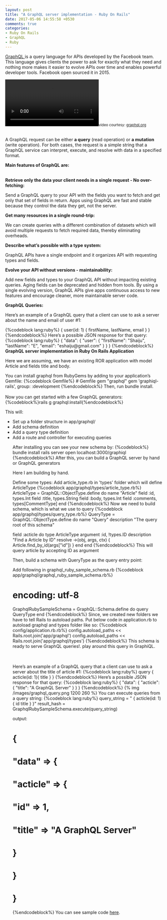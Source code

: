 ```yaml
---
layout: post
title: "A GraphQL server implementation - Ruby On Rails"
date: 2017-05-06 14:55:58 +0530
comments: true
categories:
- Ruby On Rails
- GraphQL
- Ruby
---
```



<div class='post'>
  <div dir="ltr" style="text-align: left;" trbidi="on">
  <p><a href="http://graphql.org/">GraphQL </a>is a query language for APIs developed by the Facebook team. This language gives clients the power to ask for exactly what they need and nothing more makes it easier to evolve APIs over time and enables powerful developer tools. Facebook open sourced it in 2015.</p>
  <div class="graphiqlVid">
    <video autoplay="" loop="" playsinline="" style="margin-bottom: 0px;">
      <source src="http://graphql.org/img/graphiql.mp4?x" type="video/mp4">
    </video><small>video courtesy: <a href="http://graphql.org/">graphql.org</a></small>
  </div>
<br/>
<p>A GraphQL request can be either <strong>a query</strong> (read operation) or <strong>a mutation </strong>(write operation). For both cases, the request is a simple string that a GraphQL service can interpret, execute, and resolve with data in a specified format.</p>

<strong>Main features of GraphQL are:</strong> <br/><br/>

<strong>Retrieve only the data your client needs in a single request - No over-fetching:</strong> <br/>
<p>Send a GraphQL query to your API with the fields you want to fetch and get only that set of fields in return. Apps using GraphQL are fast and stable because they control the data they get, not the server.</p>

<strong>Get many resources in a single round-trip:</strong>
<p>We can create queries with a different combination of datasets which will avoid multiple requests to fetch required data, thereby eliminating overheads.</p>

<strong>Describe what’s possible with a type system:</strong>
<p>GraphQL APIs have a single endpoint and it organizes API with requesting types and fields.</p>

<strong>Evolve your API without versions - maintainability:</strong>
<p>Add new fields and types to your GraphQL API without impacting existing queries. Aging fields can be deprecated and hidden from tools. By using a single evolving version, GraphQL APIs give apps continuous access to new features and encourage cleaner, more maintainable server code.</p>

<strong>GraphQL Queries:</strong>

<p>Here’s an example of a GraphQL query that a client can use to ask a server about the name and email of user #1:</p>
{%codeblock lang:ruby%}
{
  user(id: 1) {
    firstName,
    lastName,
    email
  }
}
{%endcodeblock%}
Here’s a possible JSON response for that query:
{%codeblock lang:ruby%}
{
  "data": {
    "user": {
      "firstName": "Shaiju",
      "lastName": "E",
      "email": "eshaiju@gmail.com"
     }
   }
}
{%endcodeblock%}
<strong>GraphQL server implementation in Ruby On Rails Application</strong>

<p>Here we are assuming, we have an existing ROR application with model Article and fields title and body.</p>
You can install graphql from RubyGems by adding to your application’s Gemfile:
{%codeblock Gemfile%}
# Gemfile
gem "graphql"
gem 'graphiql-rails', group: :development
{%endcodeblock%}
Then, run bundle install.<br/><br/>
Now you can get started with a few GraphQL generators:
{%codeblock%}rails g graphql:install{%endcodeblock%}

This will:
<ul><li>Set up a folder structure in app/graphql/</li>
<li>Add schema definition</li>
<li>Add a query type definition</li>
<li>Add a route and controller for executing queries</li>

After installing you can see your new schema by:
{%codeblock%}
bundle install
rails server
open localhost:3000/graphiql
{%endcodeblock%}
After this, you can build a GraphQL server by hand or GraphQL generators
<p>Here  I am building by hand.</p>

Define some types:  Add article_type.rb in 'types' folder which will define ArticleType
{%codeblock app/graphql/types/article_type.rb%}
ArticleType = GraphQL::ObjectType.define do
  name "Article"
  field :id, types.Int
  field :title, types.String
  field :body, types.Int
  field :comments, types[CommentType]
end
{%endcodeblock%}
Now we need to build schema, which is what we use to query
{%codeblock app/graphql/types/query_type.rb%}
QueryType = GraphQL::ObjectType.define do
  name "Query"
  description "The query root of this schema"

  field :acticle do
    type ArticleType
    argument :id, !types.ID
    description "Find a Article by ID"
    resolve ->(obj, args, ctx) { Article.find_by_id(args["id"]) }
  end
end
{%endcodeblock%}
This will query article by accepting ID as argument

Then, build a schema with QueryType as the query entry point:

Add following in  graphql_ruby_sample_schema.rb
{%codeblock app/graphql/graphql_ruby_sample_schema.rb%}
# encoding: utf-8
GraphqlRubySampleSchema = GraphQL::Schema.define do
  query QueryType
end
{%endcodeblock%}
Since, we created new folders we have to tell Rails to autoload paths. Put below code in application.rb to autoload graphql and types folder like so:
{%codeblock config/application.rb.rb%}
config.autoload_paths << Rails.root.join('app/graphql')
config.autoload_paths << Rails.root.join('app/graphql/types')
{%endcodeblock%}
This schema is ready to serve GraphQL queries!. play around this query in GraphiQL.

<br/><br/>Here’s an example of a GraphQL query that a client can use to ask a server about the title  of article #1:
{%codeblock lang:ruby%}
query {
  acticle(id: 1){
    title
  }
}
{%endcodeblock%}
Here’s a possible JSON response for that query:
{%codeblock lang:ruby%}
{
  "data": {
    "acticle": {
      "title": "A GraphQL Server"
    }
  }
}
{%endcodeblock%}
{% img /images/graphql_query.png 1200 260  %}
You can execute queries from a query string:
{%codeblock lang:ruby%}
query_string = "
{
  acticle(id: 1) {
    id
    title
  }
}"
result_hash = GraphqlRubySampleSchema.execute(query_string)

output:
# {
#   "data" => {
#     "acticle" => {
#        "id" => 1,
#        "title" => "A GraphQL Server"
#     }
#   }
# }
{%endcodeblock%}
You can see sample code <a href="https://github.com/eshaiju/graphql-ruby-sample">here</a>.
  </div>
</div>
